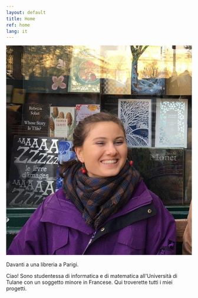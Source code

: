 ```yaml
---
layout: default
title: Home
ref: home
lang: it
---
```


<div class="profile">
<img src="files/profiles/library_laugh.jpg">
<p class="piclabel">Davanti a una libreria a Parigi.</p>
</div>


Ciao! Sono studentessa di informatica e di matematica all'Università di Tulane con un soggetto minore in Francese. Qui troverette tutti i miei progetti.
